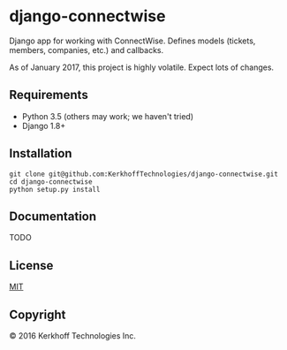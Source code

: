 # django-connectwise

Django app for working with ConnectWise. Defines models (tickets, members, companies, etc.) and callbacks.

As of January 2017, this project is highly volatile. Expect lots of changes.

## Requirements

* Python 3.5 (others may work; we haven't tried)
* Django 1.8+

## Installation

    git clone git@github.com:KerkhoffTechnologies/django-connectwise.git
    cd django-connectwise
    python setup.py install

## Documentation

TODO

## License

[MIT](LICENSE)

## Copyright

© 2016 Kerkhoff Technologies Inc.

